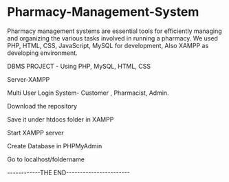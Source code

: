 # Pharmacy-Management-System
Pharmacy management systems are essential tools for efficiently managing and organizing the various tasks involved in running a pharmacy.  We used PHP, HTML, CSS, JavaScript, MySQL for development, Also XAMPP as developing environment.

DBMS PROJECT - Using PHP, MySQL, HTML, CSS

Server-XAMPP

Multi User Login System- Customer , Pharmacist, Admin.

Download the repository

Save it under htdocs folder in XAMPP

Start XAMPP server

Create Database in PHPMyAdmin

Go to localhost/foldername

------------THE END-----------------------
